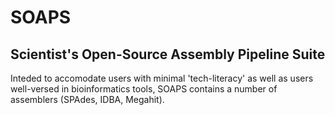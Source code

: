 # SOAPS
## Scientist's Open-Source Assembly Pipeline Suite 

Inteded to accomodate users with minimal 'tech-literacy' as well as users well-versed in bioinformatics tools, SOAPS contains a number of assemblers (SPAdes, IDBA, Megahit). 
